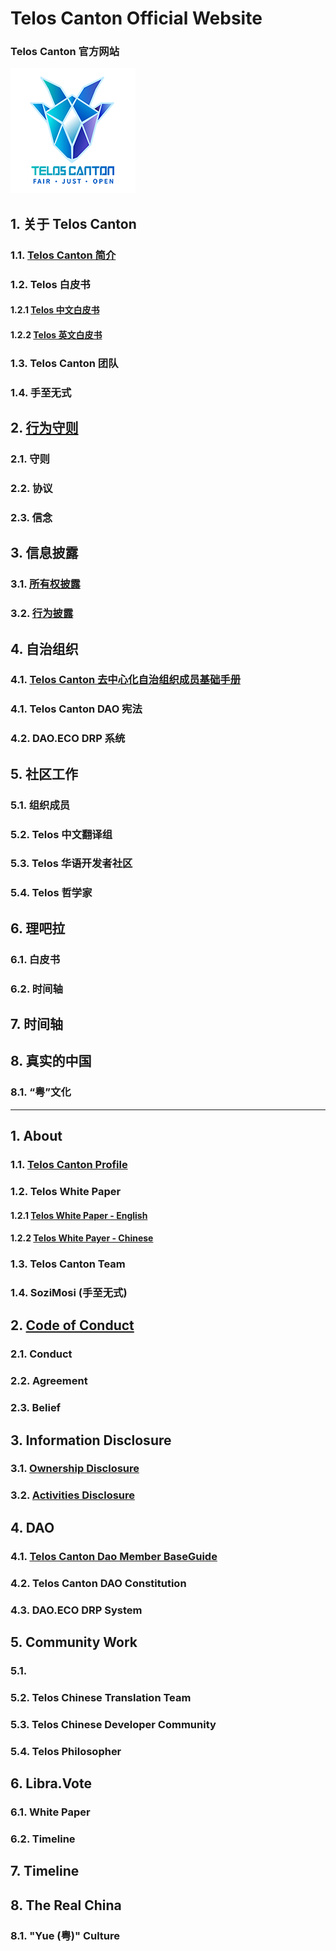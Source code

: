 # Telos Canton Official Website
### Telos Canton 官方网站

![](https://raw.githubusercontent.com/Telos-Canton/TelosCanton-Docs/master/images/telos-canton-logo-slogan-200X200.png)

## 1. 关于 Telos Canton
### 1.1. [Telos Canton 简介](https://medium.com/@teloscanton/about-telos-canton-703f76f7fa4d)
### 	1.2. Telos 白皮书
#### 		1.2.1 [Telos 中文白皮书](https://github.com/Telos-Canton/telos-docs/blob/master/zh-CN/TelosWhitePaper.md)
#### 		1.2.2 [Telos 英文白皮书](https://github.com/Telos-Canton/Telos-Docs/blob/master/TelosWhitePaper.md)
### 	1.3. Telos Canton 团队
### 	1.4. 手至无式

## 2. [行为守则](https://github.com/Telos-Canton/TelosCanton-Docs/blob/master/CodeOfConduct.md)
### 	2.1. 守则
### 	2.2. 协议
### 	2.3. 信念

## 3. 信息披露
### 	3.1. [所有权披露](https://github.com/Telos-Canton/TelosCanton-Docs/blob/master/CodeOfConduct.md)
### 	3.2. [行为披露](https://medium.com/@teloscanton/telos-canton-information-disclosure-dec-25-2018-%E4%BF%A1%E6%81%AF%E6%8A%AB%E9%9C%B2-42357777e0ad)

## 4. 自治组织
### 	4.1. [Telos Canton 去中心化自治组织成员基础手册](https://github.com/Telos-Canton/TelosCanton-Docs/blob/master/TelosCantonDaoMemberBaseGuide.md)
### 	4.1. Telos Canton DAO 宪法
### 	4.2. DAO.ECO DRP 系统

## 5. 社区工作
### 	5.1. 组织成员
### 	5.2. Telos 中文翻译组
### 	5.3. Telos 华语开发者社区
### 	5.4. Telos 哲学家

## 6. 理吧拉
### 	6.1. 白皮书
### 	6.2. 时间轴

## 7. 时间轴

## 8. 真实的中国
### 	8.1. “粤”文化

---

## 1. About
### 	1.1. [Telos Canton Profile](https://medium.com/@teloscanton/about-telos-canton-703f76f7fa4d)
### 	1.2. Telos White Paper 
#### 		1.2.1 [Telos White Paper - English](https://github.com/Telos-Canton/Telos-Docs/blob/master/TelosWhitePaper.md)
#### 		1.2.2 [Telos White Payer - Chinese](https://github.com/Telos-Canton/telos-docs/blob/master/zh-CN/TelosWhitePaper.md)
### 	1.3. Telos Canton Team
### 	1.4. SoziMosi (手至无式)

## 2. [Code of Conduct](https://github.com/Telos-Canton/TelosCanton-Docs/blob/master/CodeOfConduct.md)
### 	2.1. Conduct
### 	2.2. Agreement
### 	2.3. Belief

## 3. Information Disclosure
### 	3.1. [Ownership Disclosure](https://github.com/Telos-Canton/TelosCanton-Docs/blob/master/CodeOfConduct.md)
### 	3.2. [Activities Disclosure](https://medium.com/@teloscanton/telos-canton-information-disclosure-dec-25-2018-%E4%BF%A1%E6%81%AF%E6%8A%AB%E9%9C%B2-42357777e0ad)

## 4. DAO
### 	4.1. [Telos Canton Dao Member BaseGuide](https://github.com/Telos-Canton/TelosCanton-Docs/blob/master/TelosCantonDaoMemberBaseGuide.md)
### 	4.2. Telos Canton DAO Constitution
### 	4.3. DAO.ECO DRP System

## 5. Community Work
### 	5.1. 
### 	5.2. Telos Chinese Translation Team
### 	5.3. Telos Chinese Developer Community
### 	5.4. Telos Philosopher

## 6. Libra.Vote
### 	6.1. White Paper
### 	6.2. Timeline

## 7. Timeline

## 8. The Real China
### 	8.1. "Yue (粤)" Culture